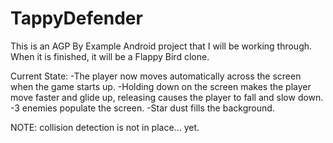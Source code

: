# TappyDefender

This is an AGP By Example Android project that I will be working through.
<br/>When it is finished, it will be a Flappy Bird clone.

Current State:
-The player now moves automatically across the screen when the game starts up. 
-Holding down on the screen makes the player move faster and glide up,
releasing causes the player to fall and slow down.
-3 enemies populate the screen.
-Star dust fills the background.

NOTE: collision detection is not in place... yet. 
